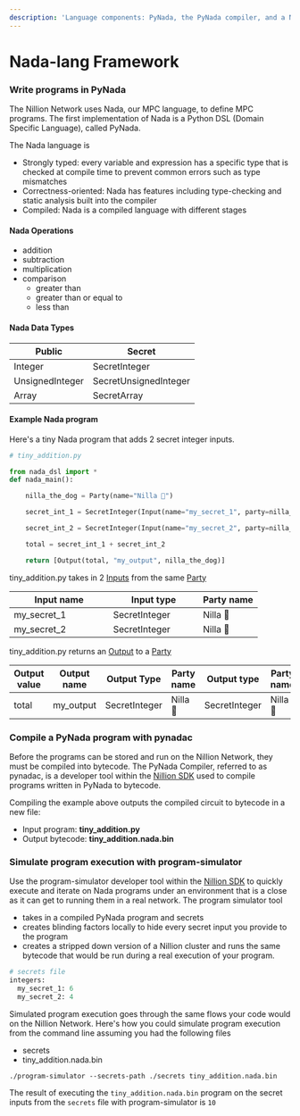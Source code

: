 ```yaml
---
description: 'Language components: PyNada, the PyNada compiler, and a Nada program simulator'
---
```


# Nada-lang Framework

### Write programs in PyNada

The Nillion Network uses Nada, our MPC language, to define MPC programs. The first implementation of Nada is a Python DSL (Domain Specific Language), called PyNada.

The Nada language is

- Strongly typed: every variable and expression has a specific type that is checked at compile time to prevent common errors such as type mismatches
- Correctness-oriented: Nada has features including type-checking and static analysis built into the compiler
- Compiled: Nada is a compiled language with different stages

#### Nada Operations

- addition
- subtraction
- multiplication
- comparison
  - greater than
  - greater than or equal to&#x20;
  - less than

#### Nada Data Types

| Public          | Secret                |
| --------------- | --------------------- |
| Integer         | SecretInteger         |
| UnsignedInteger | SecretUnsignedInteger |
| Array           | SecretArray           |

#### Example Nada program

Here's a tiny Nada program that adds 2 secret integer inputs.

```python
# tiny_addition.py

from nada_dsl import *
def nada_main():

    nilla_the_dog = Party(name="Nilla 🐶")

    secret_int_1 = SecretInteger(Input(name="my_secret_1", party=nilla_the_dog))

    secret_int_2 = SecretInteger(Input(name="my_secret_2", party=nilla_the_dog))

    total = secret_int_1 + secret_int_2

    return [Output(total, "my_output", nilla_the_dog)]
```

tiny_addition.py takes in 2 [Inputs](concepts.md#inputs) from the same [Party](concepts.md#party)

<table><thead><tr><th width="162">Input name</th><th width="145">Input type</th><th>Party name</th></tr></thead><tbody><tr><td>my_secret_1</td><td>SecretInteger</td><td>Nilla 🐶</td></tr><tr><td>my_secret_2</td><td>SecretInteger</td><td>Nilla 🐶</td></tr></tbody></table>

tiny_addition.py returns an [Output](concepts.md#outputs) to a [Party](concepts.md#party)

<table><thead><tr><th>Output value</th><th>Output name</th><th>Output Type</th><th>Party name</th><th data-hidden>Output type</th><th data-hidden>Party name</th><th data-hidden>Output name</th></tr></thead><tbody><tr><td>total</td><td>my_output</td><td>SecretInteger</td><td>Nilla 🐶</td><td>SecretInteger</td><td>Nilla 🐶</td><td>my_output</td></tr></tbody></table>

### Compile a PyNada program with pynadac

Before the programs can be stored and run on the Nillion Network, they must be compiled into bytecode. The PyNada Compiler, referred to as pynadac, is a developer tool within the [Nillion SDK](nillion-sdk-and-tools.md) used to compile programs written in PyNada to bytecode.

Compiling the example above outputs the compiled circuit to bytecode in a new file:

- Input program: **tiny_addition.py**
- Output bytecode: **tiny_addition.nada.bin**

### Simulate program execution with program-simulator

Use the program-simulator developer tool within the [Nillion SDK](nillion-sdk-and-tools.md) to quickly execute and iterate on Nada programs under an environment that is a close as it can get to running them in a real network. The program simulator tool

- takes in a compiled PyNada program and secrets
- creates blinding factors locally to hide every secret input you provide to the program
- creates a stripped down version of a Nillion cluster and runs the same bytecode that would be run during a real execution of your program.&#x20;

```python
# secrets file
integers:
  my_secret_1: 6
  my_secret_2: 4
```

Simulated program execution goes through the same flows your code would on the Nillion Network. Here's how you could simulate program execution from the command line assuming you had the following files

- secrets
- tiny_addition.nada.bin

```
./program-simulator --secrets-path ./secrets tiny_addition.nada.bin
```

The result of executing the `tiny_addition.nada.bin` program on the secret inputs from the `secrets` file with program-simulator is `10`
